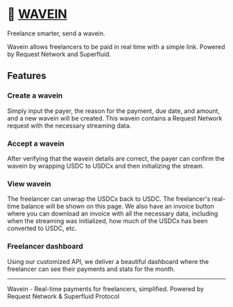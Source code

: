 # 🌊 [WAVEIN](https://yourprojectlink.com)

Freelance smarter, send a wavein.

Wavein allows freelancers to be paid in real time with a simple link. Powered by Request Network and Superfluid.

## Features

### Create a wavein
Simply input the payer, the reason for the payment, due date, and amount, and a new wavein will be created. This wavein contains a Request Network request with the necessary streaming data.

### Accept a wavein
After verifying that the wavein details are correct, the payer can confirm the wavein by wrapping USDC to USDCx and then initializing the stream.

### View wavein
The freelancer can unwrap the USDCx back to USDC. The freelancer's real-time balance will be shown on this page. We also have an invoice button where you can download an invoice with all the necessary data, including when the streaming was initialized, how much of the USDCx has been converted to USDC, etc.

### Freelancer dashboard
Using our customized API, we deliver a beautiful dashboard where the freelancer can see their payments and stats for the month.

---

Wavein - Real-time payments for freelancers, simplified.
Powered by Request Network & Superfluid Protocol
